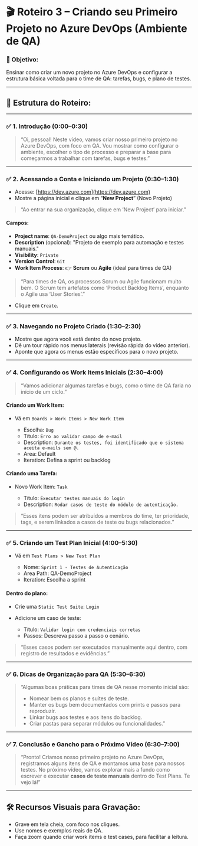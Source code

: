 # 🎬 **Roteiro 3 – Criando seu Primeiro Projeto no Azure DevOps (Ambiente de QA)**

### 🎯 Objetivo:

Ensinar como criar um novo projeto no Azure DevOps e configurar a estrutura básica voltada para o time de QA: tarefas, bugs, e plano de testes.

---

## 📌 Estrutura do Roteiro:

---

### ✅ 1. Introdução (0:00–0:30)

> “Oi, pessoal! Neste vídeo, vamos criar nosso primeiro projeto no Azure DevOps, com foco em QA. Vou mostrar como configurar o ambiente, escolher o tipo de processo e preparar a base para começarmos a trabalhar com tarefas, bugs e testes.”

---

### ✅ 2. Acessando a Conta e Iniciando um Projeto (0:30–1:30)

* Acesse: [https://dev.azure.com](https://dev.azure.com)
* Mostre a página inicial e clique em “**New Project**” (Novo Projeto)

> “Ao entrar na sua organização, clique em ‘New Project’ para iniciar.”

#### Campos:

* **Project name**: `QA-DemoProject` ou algo mais temático.
* **Description** (opcional): "Projeto de exemplo para automação e testes manuais."
* **Visibility**: `Private`
* **Version Control**: `Git`
* **Work Item Process**:
  👉 **Scrum** ou **Agile** (ideal para times de QA)

> “Para times de QA, os processos Scrum ou Agile funcionam muito bem. O Scrum tem artefatos como ‘Product Backlog Items’, enquanto o Agile usa ‘User Stories’.”

* Clique em `Create`.

---

### ✅ 3. Navegando no Projeto Criado (1:30–2:30)

* Mostre que agora você está dentro do novo projeto.
* Dê um tour rápido nos menus laterais (revisão rápida do vídeo anterior).
* Aponte que agora os menus estão específicos para o novo projeto.

---

### ✅ 4. Configurando os Work Items Iniciais (2:30–4:00)

> “Vamos adicionar algumas tarefas e bugs, como o time de QA faria no início de um ciclo.”

#### Criando um Work Item:

* Vá em `Boards > Work Items > New Work Item`

  * Escolha: `Bug`
  * Título: `Erro ao validar campo de e-mail`
  * Description: `Durante os testes, foi identificado que o sistema aceita e-mails sem @.`
  * Area: Default
  * Iteration: Defina a sprint ou backlog

#### Criando uma Tarefa:

* Novo Work Item: `Task`

  * Título: `Executar testes manuais do login`
  * Description: `Rodar casos de teste do módulo de autenticação.`

> “Esses itens podem ser atribuídos a membros do time, ter prioridade, tags, e serem linkados a casos de teste ou bugs relacionados.”

---

### ✅ 5. Criando um Test Plan Inicial (4:00–5:30)

* Vá em `Test Plans > New Test Plan`

  * Nome: `Sprint 1 - Testes de Autenticação`
  * Area Path: QA-DemoProject
  * Iteration: Escolha a sprint

#### Dentro do plano:

* Crie uma `Static Test Suite`: `Login`
* Adicione um caso de teste:

  * Título: `Validar login com credenciais corretas`
  * Passos: Descreva passo a passo o cenário.

> “Esses casos podem ser executados manualmente aqui dentro, com registro de resultados e evidências.”

---

### ✅ 6. Dicas de Organização para QA (5:30–6:30)

> “Algumas boas práticas para times de QA nesse momento inicial são:
>
> * Nomear bem os planos e suítes de teste.
> * Manter os bugs bem documentados com prints e passos para reproduzir.
> * Linkar bugs aos testes e aos itens do backlog.
> * Criar pastas para separar módulos ou funcionalidades.”

---

### ✅ 7. Conclusão e Gancho para o Próximo Vídeo (6:30–7:00)

> “Pronto! Criamos nosso primeiro projeto no Azure DevOps, registramos alguns itens de QA e montamos uma base para nossos testes. No próximo vídeo, vamos explorar mais a fundo como escrever e executar **casos de teste manuais** dentro do Test Plans. Te vejo lá!”

---

## 🛠️ Recursos Visuais para Gravação:

* Grave em tela cheia, com foco nos cliques.
* Use nomes e exemplos reais de QA.
* Faça zoom quando criar work items e test cases, para facilitar a leitura.


